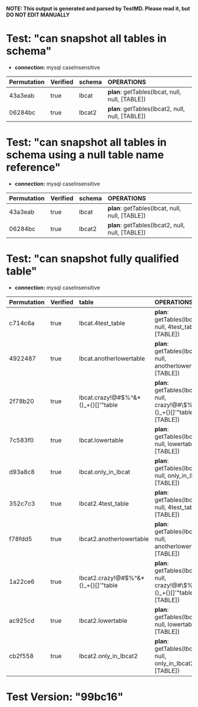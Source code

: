 **NOTE: This output is generated and parsed by TestMD. Please read it, but DO NOT EDIT MANUALLY**

# Test: "can snapshot all tables in schema" #

- **connection:** mysql caseInsensitive

| Permutation | Verified | schema | OPERATIONS
| :---------- | :------- | :----- | :------
| 43a3eab     | true     | lbcat  | **plan**: getTables(lbcat, null, null, [TABLE])
| 06284bc     | true     | lbcat2 | **plan**: getTables(lbcat2, null, null, [TABLE])

# Test: "can snapshot all tables in schema using a null table name reference" #

- **connection:** mysql caseInsensitive

| Permutation | Verified | schema | OPERATIONS
| :---------- | :------- | :----- | :------
| 43a3eab     | true     | lbcat  | **plan**: getTables(lbcat, null, null, [TABLE])
| 06284bc     | true     | lbcat2 | **plan**: getTables(lbcat2, null, null, [TABLE])

# Test: "can snapshot fully qualified table" #

- **connection:** mysql caseInsensitive

| Permutation | Verified | table                                | OPERATIONS
| :---------- | :------- | :----------------------------------- | :------
| c714c6a     | true     | lbcat.4test_table                    | **plan**: getTables(lbcat, null, 4test\_table, [TABLE])
| 4922487     | true     | lbcat.anotherlowertable              | **plan**: getTables(lbcat, null, anotherlowertable, [TABLE])
| 2f78b20     | true     | lbcat.crazy!@#\$%^&*()_+{}[]'"table  | **plan**: getTables(lbcat, null, crazy!@#\\$\%^&*()\_+{}[]'"table, [TABLE])
| 7c583f0     | true     | lbcat.lowertable                     | **plan**: getTables(lbcat, null, lowertable, [TABLE])
| d93a8c8     | true     | lbcat.only_in_lbcat                  | **plan**: getTables(lbcat, null, only\_in\_lbcat, [TABLE])
| 352c7c3     | true     | lbcat2.4test_table                   | **plan**: getTables(lbcat2, null, 4test\_table, [TABLE])
| f78fdd5     | true     | lbcat2.anotherlowertable             | **plan**: getTables(lbcat2, null, anotherlowertable, [TABLE])
| 1a22ce6     | true     | lbcat2.crazy!@#\$%^&*()_+{}[]'"table | **plan**: getTables(lbcat2, null, crazy!@#\\$\%^&*()\_+{}[]'"table, [TABLE])
| ac925cd     | true     | lbcat2.lowertable                    | **plan**: getTables(lbcat2, null, lowertable, [TABLE])
| cb2f558     | true     | lbcat2.only_in_lbcat2                | **plan**: getTables(lbcat2, null, only\_in\_lbcat2, [TABLE])

# Test Version: "99bc16" #